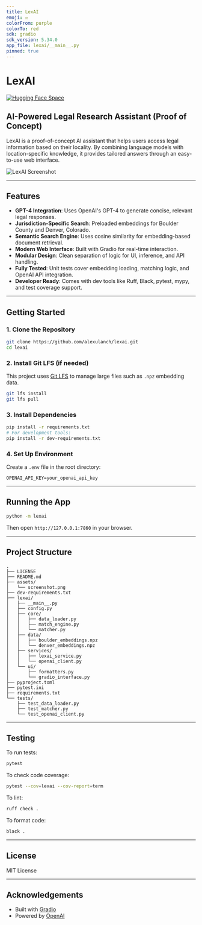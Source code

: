 ```yaml
---
title: LexAI
emoji: ⚖️
colorFrom: purple
colorTo: red
sdk: gradio
sdk_version: 5.34.0
app_file: lexai/__main__.py
pinned: true
---
```


# LexAI

[![Hugging Face Space](https://img.shields.io/badge/🤗%20HuggingFace-LexAI-blueviolet?logo=huggingface)](https://huggingface.co/spaces/alexulanch/lexai)

## AI-Powered Legal Research Assistant (Proof of Concept)

LexAI is a proof-of-concept AI assistant that helps users access legal information based on their locality. By combining language models with location-specific knowledge, it provides tailored answers through an easy-to-use web interface.

![LexAI Screenshot](assets/screenshot.png)

---

## Features

- **GPT-4 Integration**: Uses OpenAI's GPT-4 to generate concise, relevant legal responses.
- **Jurisdiction-Specific Search**: Preloaded embeddings for Boulder County and Denver, Colorado.
- **Semantic Search Engine**: Uses cosine similarity for embedding-based document retrieval.
- **Modern Web Interface**: Built with Gradio for real-time interaction.
- **Modular Design**: Clean separation of logic for UI, inference, and API handling.
- **Fully Tested**: Unit tests cover embedding loading, matching logic, and OpenAI API integration.
- **Developer Ready**: Comes with dev tools like Ruff, Black, pytest, mypy, and test coverage support.

---

## Getting Started

### 1. Clone the Repository

```bash
git clone https://github.com/alexulanch/lexai.git
cd lexai
```

### 2. Install Git LFS (if needed)

This project uses [Git LFS](https://git-lfs.github.com/) to manage large files such as `.npz` embedding data.

```bash
git lfs install
git lfs pull
```

### 3. Install Dependencies

```bash
pip install -r requirements.txt
# For development tools:
pip install -r dev-requirements.txt
```

### 4. Set Up Environment

Create a `.env` file in the root directory:

```dotenv
OPENAI_API_KEY=your_openai_api_key
```

---

## Running the App

```bash
python -m lexai
```

Then open `http://127.0.0.1:7860` in your browser.

---

## Project Structure

```
.
├── LICENSE
├── README.md
├── assets/
│   └── screenshot.png
├── dev-requirements.txt
├── lexai/
│   ├── __main__.py
│   ├── config.py
│   ├── core/
│   │   ├── data_loader.py
│   │   ├── match_engine.py
│   │   └── matcher.py
│   ├── data/
│   │   ├── boulder_embeddings.npz
│   │   └── denver_embeddings.npz
│   ├── services/
│   │   ├── lexai_service.py
│   │   └── openai_client.py
│   └── ui/
│       ├── formatters.py
│       └── gradio_interface.py
├── pyproject.toml
├── pytest.ini
├── requirements.txt
└── tests/
    ├── test_data_loader.py
    ├── test_matcher.py
    └── test_openai_client.py
```

---

## Testing

To run tests:

```bash
pytest
```

To check code coverage:

```bash
pytest --cov=lexai --cov-report=term
```

To lint:

```bash
ruff check .
```

To format code:

```bash
black .
```

---

## License

MIT License

---

## Acknowledgements

- Built with [Gradio](https://gradio.app)
- Powered by [OpenAI](https://openai.com)
